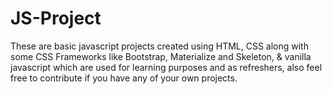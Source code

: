 # JS-Project

These are basic javascript projects created using HTML, CSS along with some CSS Frameworks like Bootstrap, Materialize and Skeleton, & vanilla javascript which are 
used for learning purposes and as refreshers, also feel free to contribute if you have any of your own projects.
